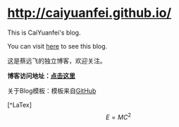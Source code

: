# http://caiyuanfei.github.io/

This is CaiYuanfei's blog. 

You can visit [here](http://caiyuanfei.github.io/) to see this blog.

这是蔡远飞的独立博客，欢迎关注。

**博客访问地址：[点击这里](http://caiyuanfei.github.io/)**

关于Blog模板：模板来自[GitHub](https://github.com/Gaohaoyang/gaohaoyang.github.io)

[^LaTex]
$$E=MC^2$$


